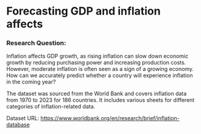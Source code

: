 # Forecasting GDP and inflation affects

### Research Question: 
Inflation affects GDP growth, as rising inflation can slow down economic growth by reducing purchasing power and increasing production costs. However, moderate inflation is often seen as a sign of a growing economy. How can we accurately predict whether a country will experience inflation in the coming year?

The dataset was sourced from the World Bank and covers inflation data from 1970 to 2023 for 186 countries. It includes various sheets for different categories of inflation-related data.

Dataset URL: https://www.worldbank.org/en/research/brief/inflation-database


